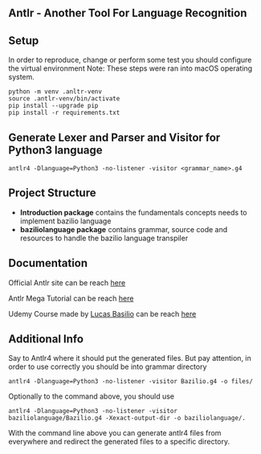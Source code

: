 ## Antlr - Another Tool For Language Recognition


## Setup
In order to reproduce, change or perform some test you should configure the virtual environment
Note: These steps were ran into macOS operating system.
```
python -m venv .anltr-venv
source .antlr-venv/bin/activate
pip install --upgrade pip
pip install -r requirements.txt
```
## Generate Lexer and Parser and Visitor for Python3 language
```
antlr4 -Dlanguage=Python3 -no-listener -visitor <grammar_name>.g4
```

## Project Structure

- **Introduction package** contains the fundamentals concepts needs to implement bazilio language
- **baziliolanguage package** contains grammar, source code and resources to handle the bazilio language transpiler


## Documentation

Official Antlr site can be reach [here](https://www.antlr.org/)

Antlr Mega Tutorial can be reach [here](https://tomassetti.me/antlr-mega-tutorial/)

Udemy Course made by [Lucas Basilio](https://www.udemy.com/user/lucas-estevao-bazilio/) can be reach [here](https://www.udemy.com/course/antlr-programming-masterclass-with-python/)


## Additional Info

Say to Antlr4 where it should put the generated files. But pay attention, in order to use correctly you should be into grammar directory
```
antlr4 -Dlanguage=Python3 -no-listener -visitor Bazilio.g4 -o files/
```

Optionally to the command above, you should use
```
antlr4 -Dlanguage=Python3 -no-listener -visitor baziliolanguage/Bazilio.g4 -Xexact-output-dir -o baziliolanguage/.
```
With the command line above you can generate antlr4 files from everywhere and redirect the generated files to a specific directory.
